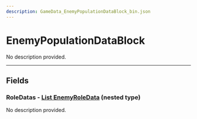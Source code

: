 ```yaml
---
description: GameData_EnemyPopulationDataBlock_bin.json
---
```


# EnemyPopulationDataBlock

No description provided.

***

## Fields

### RoleDatas - [List EnemyRoleData](../nested-types/enemyroledata.md) (nested type)

No description provided.
